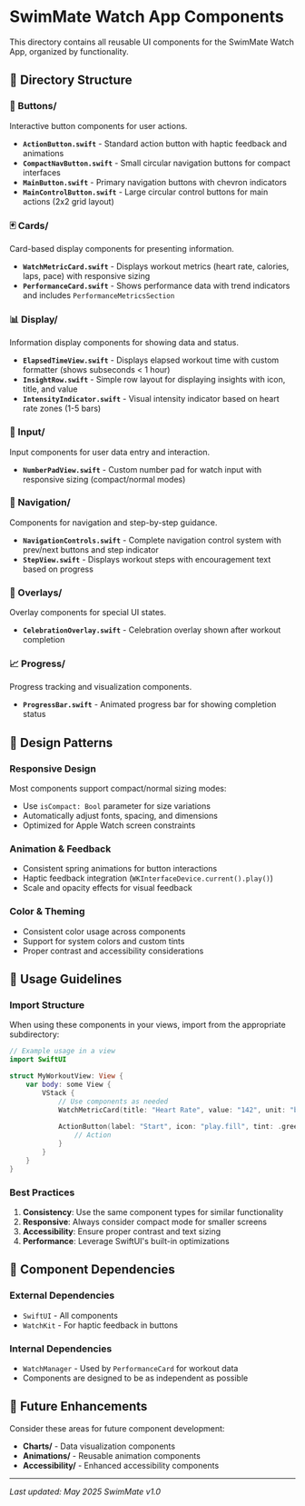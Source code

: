 # SwimMate Watch App Components

This directory contains all reusable UI components for the SwimMate Watch App, organized by functionality.

## 📁 Directory Structure

### 🔘 Buttons/
Interactive button components for user actions.

- **`ActionButton.swift`** - Standard action button with haptic feedback and animations
- **`CompactNavButton.swift`** - Small circular navigation buttons for compact interfaces
- **`MainButton.swift`** - Primary navigation buttons with chevron indicators
- **`MainControlButton.swift`** - Large circular control buttons for main actions (2x2 grid layout)

### 🃏 Cards/
Card-based display components for presenting information.

- **`WatchMetricCard.swift`** - Displays workout metrics (heart rate, calories, laps, pace) with responsive sizing
- **`PerformanceCard.swift`** - Shows performance data with trend indicators and includes `PerformanceMetricsSection`

### 📊 Display/
Information display components for showing data and status.

- **`ElapsedTimeView.swift`** - Displays elapsed workout time with custom formatter (shows subseconds < 1 hour)
- **`InsightRow.swift`** - Simple row layout for displaying insights with icon, title, and value
- **`IntensityIndicator.swift`** - Visual intensity indicator based on heart rate zones (1-5 bars)

### 📝 Input/
Input components for user data entry and interaction.

- **`NumberPadView.swift`** - Custom number pad for watch input with responsive sizing (compact/normal modes)

### 🧭 Navigation/
Components for navigation and step-by-step guidance.

- **`NavigationControls.swift`** - Complete navigation control system with prev/next buttons and step indicator
- **`StepView.swift`** - Displays workout steps with encouragement text based on progress

### 🎉 Overlays/
Overlay components for special UI states.

- **`CelebrationOverlay.swift`** - Celebration overlay shown after workout completion

### 📈 Progress/
Progress tracking and visualization components.

- **`ProgressBar.swift`** - Animated progress bar for showing completion status

## 🎨 Design Patterns

### Responsive Design
Most components support compact/normal sizing modes:
- Use `isCompact: Bool` parameter for size variations
- Automatically adjust fonts, spacing, and dimensions
- Optimized for Apple Watch screen constraints

### Animation & Feedback
- Consistent spring animations for button interactions
- Haptic feedback integration (`WKInterfaceDevice.current().play()`)
- Scale and opacity effects for visual feedback

### Color & Theming
- Consistent color usage across components
- Support for system colors and custom tints
- Proper contrast and accessibility considerations

## 🔧 Usage Guidelines

### Import Structure
When using these components in your views, import from the appropriate subdirectory:

```swift
// Example usage in a view
import SwiftUI

struct MyWorkoutView: View {
    var body: some View {
        VStack {
            // Use components as needed
            WatchMetricCard(title: "Heart Rate", value: "142", unit: "bpm", color: .red, icon: "heart.fill", isCompact: false)
            
            ActionButton(label: "Start", icon: "play.fill", tint: .green) {
                // Action
            }
        }
    }
}
```

### Best Practices
1. **Consistency**: Use the same component types for similar functionality
2. **Responsive**: Always consider compact mode for smaller screens
3. **Accessibility**: Ensure proper contrast and text sizing
4. **Performance**: Leverage SwiftUI's built-in optimizations

## 📱 Component Dependencies

### External Dependencies
- `SwiftUI` - All components
- `WatchKit` - For haptic feedback in buttons

### Internal Dependencies
- `WatchManager` - Used by `PerformanceCard` for workout data
- Components are designed to be as independent as possible

## 🚀 Future Enhancements

Consider these areas for future component development:
- **Charts/** - Data visualization components
- **Animations/** - Reusable animation components
- **Accessibility/** - Enhanced accessibility components

---

*Last updated: May 2025*
*SwimMate v1.0* 
